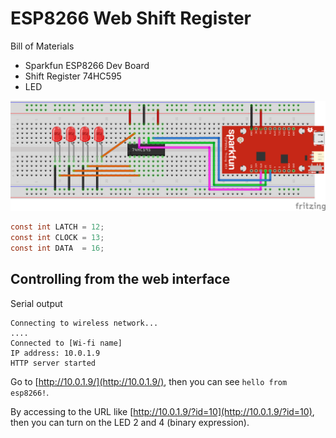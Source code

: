 # ESP8266 Web Shift Register

Bill of Materials
- Sparkfun ESP8266 Dev Board
- Shift Register 74HC595
- LED

![](https://raw.githubusercontent.com/ryosuzuki/arduino-examples/master/esp8266-web-shift-register/esp8266-web-shift-register.png)

```c
const int LATCH = 12;
const int CLOCK = 13;
const int DATA  = 16;
```

## Controlling from the web interface

Serial output
```
Connecting to wireless network...
....
Connected to [Wi-fi name]
IP address: 10.0.1.9
HTTP server started
```

Go to [http://10.0.1.9/](http://10.0.1.9/), then you can see `hello from esp8266!`.

By accessing to the URL like [http://10.0.1.9/?id=10](http://10.0.1.9/?id=10), then you can turn on the LED 2 and 4 (binary expression).






